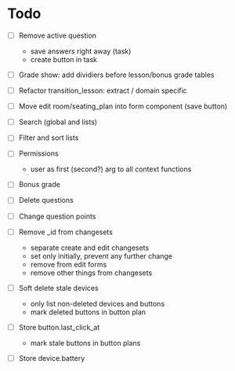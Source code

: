 # Todo

- [ ] Remove active question 
  - save answers right away (task)
  - create button in task
- [ ] Grade show: add dividiers before lesson/bonus grade tables
- [ ] Refactor transition_lesson: extract / domain specific

- [ ] Move edit room/seating_plan into form component (save button)
- [ ] Search (global and lists)
- [ ] Filter and sort lists
- [ ] Permissions
  - user as first (second?) arg to all context functions
- [ ] Bonus grade
- [ ] Delete questions
- [ ] Change question points
- [ ] Remove _id from changesets
  - separate create and edit changesets
  - set only initially, prevent any further change
  - remove from edit forms
  - remove other things from changesets
- [ ] Soft delete stale devices
  - only list non-deleted devices and buttons
  - mark deleted buttons in button plan
- [ ] Store button.last_click_at
  - mark stale buttons in button plans
- [ ] Store device.battery

